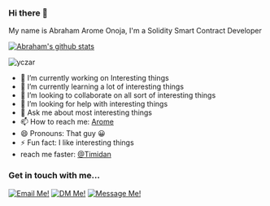 ### Hi there 👋

<!--
**Timidan/Timidan** is a ✨ _special_ ✨ repository because its `README.md` (this file) appears on your GitHub profile.-->

My name is Abraham Arome Onoja, I'm a Solidity Smart Contract Developer

[![Abraham's github stats](https://github-readme-stats.vercel.app/api?username=L-tech&show_icons=true&theme=radical&hide=stars)](https://github.com/L-tech/)<p><img align="center" src="https://github-readme-streak-stats.herokuapp.com/?user=L-tech&" alt="yczar" /></p>


- 🔭 I’m currently working on Interesting things
- 🌱 I’m currently learning a lot of interesting things
- 👯 I’m looking to collaborate on all sort of interesting things
- 🤔 I’m looking for help with interesting things
- 💬 Ask me about most interesting things
- 📫 How to reach me: [Arome](https://twitter.com/arome_dev)
- 😄 Pronouns: That guy 😀 
- ⚡ Fun fact: I like interesting things
- reach me faster: [@Timidan](https://twitter.com/arome_dev)


### Get in touch with me...

[<img src='https://res.cloudinary.com/letech-digital-solutions/image/upload/v1643581958/3586360_email_envelope_mail_send_icon_osyrgh.png' title='Email Me!'>](mailto://legendabrahamonoja@gmail.com)
[<img src='https://res.cloudinary.com/letech-digital-solutions/image/upload/c_scale,w_32/v1643581958/5296516_tweet_twitter_twitter_logo_icon_bge2m4.png' title='DM Me!'>](https://twitter.com/arome_dev)
[<img src='https://res.cloudinary.com/letech-digital-solutions/image/upload/c_scale,w_32/v1643581958/5296501_linkedin_network_linkedin_logo_icon_pi6n4y.png' title='Message Me!'>](https://www.linkedin.com/in/abraham-onoja/)
